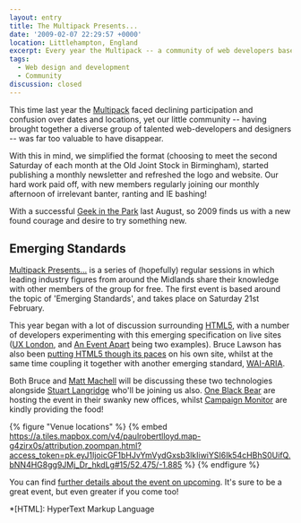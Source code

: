 ```yaml
---
layout: entry
title: The Multipack Presents...
date: '2009-02-07 22:29:57 +0000'
location: Littlehampton, England
excerpt: Every year the Multipack -- a community of web developers based in the Midlands -- seems  to undergo a renewal, finding confidence to try new things. This year is no different.
tags:
  - Web design and development
  - Community
discussion: closed
---
```

This time last year the [Multipack][1] faced declining participation and confusion over dates and locations, yet our little community -- having brought together a diverse group of talented web-developers and designers -- was far too valuable to have disappear.

With this in mind, we simplified the format (choosing to meet the second Saturday of each month at the Old Joint Stock in Birmingham), started publishing a monthly newsletter and refreshed the logo and website. Our hard work paid off, with new members regularly joining our monthly afternoon of irrelevant banter, ranting and IE bashing!

With a successful [Geek in the Park][2] last August, so 2009 finds us with a new found courage and desire to try something new.

## Emerging Standards
[Multipack Presents...][3] is a series of (hopefully) regular sessions in which leading industry figures from around the Midlands share their knowledge with other members of the group for free. The first event is based around the topic of 'Emerging Standards', and takes place on Saturday 21st February.

This year began with a lot of discussion surrounding [HTML5][4], with a number of developers experimenting with this emerging specification on live sites ([UX London][5], and [An Event Apart][6] being two examples). Bruce Lawson has also been [putting HTML5 though its paces][7] on his own site, whilst at the same time coupling it together with another emerging standard, [WAI-ARIA][8].

Both Bruce and [Matt Machell][9] will be discussing these two technologies alongside [Stuart Langridge][10] who'll be joining us also. [One Black Bear][11] are hosting the event in their swanky new offices, whilst [Campaign Monitor][12] are kindly providing the food!

{% figure "Venue locations" %}
{% embed https://a.tiles.mapbox.com/v4/paulrobertlloyd.map-g4zirx0s/attribution,zoompan.html?access_token=pk.eyJ1IjoicGF1bHJvYmVydGxsb3lkIiwiYSI6Ik54cHBhS0UifQ.bNN4HG8gg9JMj_Dr_hkdLg#15/52.475/-1.885 %}
{% endfigure %}

You can find [further details about the event on upcoming][13]. It's sure to be a great event, but even greater if you come too!

[1]: http://multipack.co.uk/
[2]: http://2008.geekinthepark.co.uk/
[3]: http://multipack.co.uk/presents/
[4]: http://en.wikipedia.org/wiki/HTML_5
[5]: http://uxlondon.com/
[6]: http://aneventapart.com/
[7]: http://brucelawson.co.uk/2009/redesigning-with-html-5-wai-aria/
[8]: http://en.wikipedia.org/wiki/WAI-ARIA
[9]: http://eclecticdreams.com/
[10]: http://kryogenix.org/days/
[11]: http://oneblackbear.com/
[12]: http://campaignmonitor.com/
[13]: http://upcoming.yahoo.com/event/1502474/

*[HTML]: HyperText Markup Language
